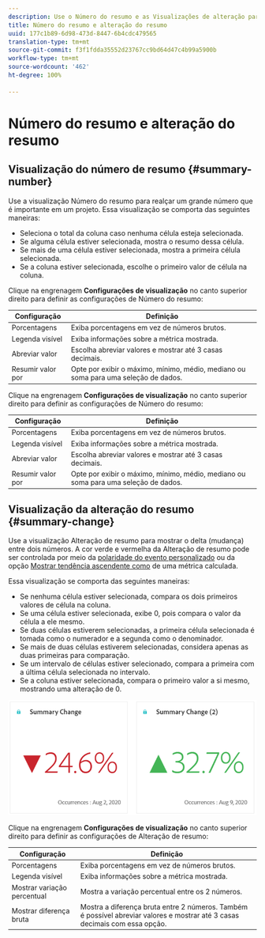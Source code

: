 ```yaml
---
description: Use o Número do resumo e as Visualizações de alteração para exibir pontos de dados importantes em um projeto.
title: Número do resumo e alteração do resumo
uuid: 177c1b89-6d98-473d-8447-6b4cdc479565
translation-type: tm+mt
source-git-commit: f3f1fdda35552d23767cc9bd64d47c4b99a5900b
workflow-type: tm+mt
source-wordcount: '462'
ht-degree: 100%

---
```



# Número do resumo e alteração do resumo

## Visualização do número de resumo {#summary-number}

Use a visualização Número do resumo para realçar um grande número que é importante em um projeto. Essa visualização se comporta das seguintes maneiras:

* Seleciona o total da coluna caso nenhuma célula esteja selecionada.
* Se alguma célula estiver selecionada, mostra o resumo dessa célula.
* Se mais de uma célula estiver selecionada, mostra a primeira célula selecionada.
* Se a coluna estiver selecionada, escolhe o primeiro valor de célula na coluna.

Clique na engrenagem **Configurações de visualização** no canto superior direito para definir as configurações de Número do resumo:

| Configuração | Definição |
|--- |--- |
| Porcentagens | Exiba porcentagens em vez de números brutos. |
| Legenda visível | Exiba informações sobre a métrica mostrada. |
| Abreviar valor | Escolha abreviar valores e mostrar até 3 casas decimais. |
| Resumir valor por | Opte por exibir o máximo, mínimo, médio, mediano ou soma para uma seleção de dados. |


Clique na engrenagem **Configurações de visualização** no canto superior direito para definir as configurações de Número do resumo:

| Configuração | Definição |
|--- |--- |
| Porcentagens | Exiba porcentagens em vez de números brutos. |
| Legenda visível | Exiba informações sobre a métrica mostrada. |
| Abreviar valor | Escolha abreviar valores e mostrar até 3 casas decimais. |
| Resumir valor por | Opte por exibir o máximo, mínimo, médio, mediano ou soma para uma seleção de dados. |


## Visualização da alteração do resumo {#summary-change}

Use a visualização Alteração de resumo para mostrar o delta (mudança) entre dois números. A cor verde e vermelha da Alteração de resumo pode ser controlada por meio da [polaridade do evento personalizado](https://docs.adobe.com/content/help/pt-BR/analytics/admin/admin-tools/success-events/success-event.html) ou da opção [Mostrar tendência ascendente como](https://docs.adobe.com/content/help/pt-BR/analytics/components/calculated-metrics/calcmetric-workflow/cm-build-metrics.html) de uma métrica calculada.

Essa visualização se comporta das seguintes maneiras:

* Se nenhuma célula estiver selecionada, compara os dois primeiros valores de célula na coluna.
* Se uma célula estiver selecionada, exibe 0, pois compara o valor da célula a ele mesmo.
* Se duas células estiverem selecionadas, a primeira célula selecionada é tomada como o numerador e a segunda como o denominador.
* Se mais de duas células estiverem selecionadas, considera apenas as duas primeiras para comparação.
* Se um intervalo de células estiver selecionado, compara a primeira com a última célula selecionada no intervalo.
* Se a coluna estiver selecionada, compara o primeiro valor a si mesmo, mostrando uma alteração de 0.


![](assets/summary-change.png)


Clique na engrenagem **Configurações de visualização** no canto superior direito para definir as configurações de Alteração de resumo:

| Configuração | Definição |
|--- |--- |
| Porcentagens | Exiba porcentagens em vez de números brutos. |
| Legenda visível | Exiba informações sobre a métrica mostrada. |
| Mostrar variação percentual | Mostra a variação percentual entre os 2 números. |
| Mostrar diferença bruta | Mostra a diferença bruta entre 2 números. Também é possível abreviar valores e mostrar até 3 casas decimais com essa opção. |
